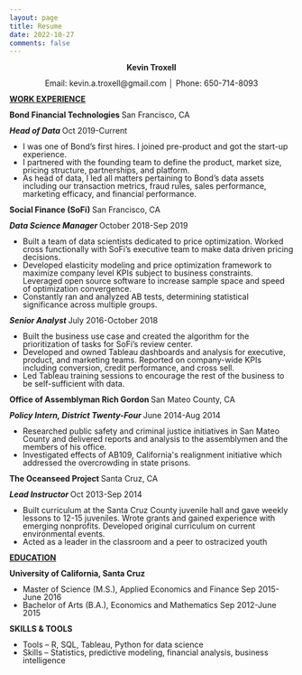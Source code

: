 ```yaml
---
layout: page
title: Resume
date: 2022-10-27
comments: false
---
```


<p style="text-align: center; line-height: 1;"><strong>Kevin Troxell</strong></p>
<p style="text-align: center; line-height: 1;">Email: kevin.a.troxell@gmail.com │ Phone: 650-714-8093</p>
<p style="line-height: 1;"><strong><u>WORK EXPERIENCE</u></strong></p>
<p style="line-height: 1;"><strong>Bond Financial Technologies&nbsp;</strong>San Francisco, CA&nbsp;</p>
<p style="line-height: 1;"><strong><em>Head of Data</em>&nbsp;</strong>Oct 2019-Current</p>
<ul>
    <li style="line-height: 1;">I was one of Bond&rsquo;s first hires. I joined pre-product and got the start-up experience.</li>
    <li style="line-height: 1;">I partnered with the founding team to define the product, market size, pricing structure, partnerships, and platform.&nbsp;</li>
    <li style="line-height: 1;">As head of data, I led all matters pertaining to Bond&rsquo;s data assets including our transaction metrics, fraud rules, sales performance, marketing efficacy, and financial performance.</li>
</ul>
<p style="line-height: 1;"><strong>Social Finance (SoFi)&nbsp;</strong>San Francisco, CA&nbsp;</p>
<p style="line-height: 1;"><strong><em>Data Science Manager&nbsp;</em></strong>October 2018-Sep 2019 &nbsp; &nbsp; &nbsp; &nbsp; &nbsp; &nbsp; &nbsp; &nbsp; &nbsp; &nbsp; &nbsp; &nbsp; &nbsp; &nbsp; &nbsp;&nbsp;</p>
<ul>
    <li style="line-height: 1;">Built a team of data scientists dedicated to price optimization. Worked cross functionally with SoFi&rsquo;s executive team to make data driven pricing decisions.</li>
    <li style="line-height: 1;">Developed elasticity modeling and price optimization framework to maximize company level KPIs subject to business constraints. Leveraged open source software to increase sample space and speed of optimization convergence.</li>
    <li style="line-height: 1;">Constantly ran and analyzed AB tests, determining statistical significance across multiple groups.</li>
</ul>
<p style="line-height: 1;"><strong><em>Senior Analyst&nbsp;</em></strong>July 2016-October 2018 &nbsp; &nbsp; &nbsp; &nbsp; &nbsp; &nbsp; &nbsp; &nbsp; &nbsp;&nbsp;</p>
<ul>
    <li style="line-height: 1;">Built the business use case and created the algorithm for the prioritization of tasks for SoFi&rsquo;s review center.</li>
    <li style="line-height: 1;">Developed and owned Tableau dashboards and analysis for executive, product, and marketing teams. Reported on company-wide KPIs including conversion, credit performance, and cross sell.</li>
    <li style="line-height: 1;">Led Tableau training sessions to encourage the rest of the business to be self-sufficient with data. &nbsp;&nbsp;</li>
</ul>
<p style="line-height: 1;"><strong>Office of Assemblyman Rich Gordon&nbsp;</strong>San Mateo County, CA&nbsp;</p>
<p style="line-height: 1;"><strong><em>Policy Intern, District Twenty-Four</em>&nbsp;</strong>June 2014-Aug 2014 &nbsp; &nbsp; &nbsp; &nbsp; &nbsp; &nbsp; &nbsp; &nbsp; &nbsp; &nbsp; &nbsp;&nbsp;</p>
<ul>
    <li style="line-height: 1;">Researched public safety and criminal justice initiatives in San Mateo County and delivered reports and analysis to the assemblymen and the members of his office.&nbsp;</li>
    <li style="line-height: 1;">Investigated effects of AB109, California&apos;s realignment initiative which addressed the overcrowding in state prisons.</li>
</ul>
<p style="line-height: 1;"><strong>The Oceanseed Project&nbsp;</strong>Santa Cruz, CA</p>
<p style="line-height: 1;"><strong><em>Lead Instructor</em>&nbsp;</strong>Oct 2013-Sep 2014</p>
<ul>
    <li style="line-height: 1;">Built curriculum at the Santa Cruz County juvenile hall and gave weekly lessons to 12-15 juveniles. Wrote grants and gained experience with emerging nonprofits. Developed original curriculum on current environmental events. &nbsp; &nbsp; &nbsp; &nbsp; &nbsp; &nbsp; &nbsp; &nbsp; &nbsp; &nbsp; &nbsp; &nbsp; &nbsp; &nbsp;</li>
    <li style="line-height: 1;">Acted as a leader in the classroom and a peer to ostracized youth&nbsp;</li>
</ul>
<p style="line-height: 1;"><strong><u>EDUCATION</u></strong></p>
<p style="line-height: 1;"><strong>University of California, Santa Cruz</strong></p>
<ul>
    <li style="line-height: 1;">Master of Science (M.S.), Applied Economics and Finance Sep 2015-June 2016</li>
    <li style="line-height: 1;">Bachelor of Arts (B.A.), Economics and Mathematics Sep 2012-June 2015 &nbsp; &nbsp; &nbsp; &nbsp; &nbsp; &nbsp; &nbsp; &nbsp; &nbsp; &nbsp; &nbsp;&nbsp;</li>
</ul>
<p style="line-height: 1;"><strong>SKILLS &amp; TOOLS</strong></p>
<ul>
    <li style="line-height: 1;">Tools &ndash; R, SQL, Tableau, Python for data science</li>
    <li style="line-height: 1;">Skills &ndash; Statistics, predictive modeling, financial analysis, business intelligence</li>
</ul>
